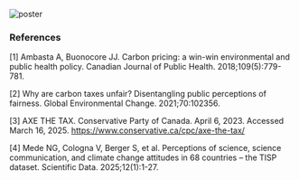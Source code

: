 
![poster](https://github.com/user-attachments/assets/c01dbf6c-26bd-4669-a1cf-d74719cb814c)

### References
[1] Ambasta A, Buonocore JJ. Carbon pricing: a win-win environmental and public health policy. Canadian Journal of Public Health. 2018;109(5):779-781.

[2] Why are carbon taxes unfair? Disentangling public perceptions of fairness. Global Environmental Change. 2021;70:102356.

[3] AXE THE TAX. Conservative Party of Canada. April 6, 2023. Accessed March 16, 2025. https://www.conservative.ca/cpc/axe-the-tax/

[4] Mede NG, Cologna V, Berger S, et al. Perceptions of science, science communication, and climate change attitudes in 68 countries – the TISP dataset. Scientific Data. 2025;12(1):1-27.
